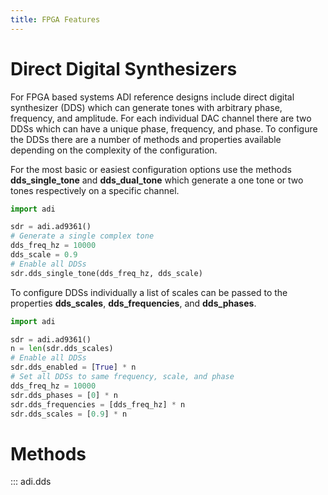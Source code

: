 ```yaml
---
title: FPGA Features
---
```


Direct Digital Synthesizers
===========================

For FPGA based systems ADI reference designs include direct digital synthesizer (DDS) which can generate tones with arbitrary phase, frequency, and amplitude. For each individual DAC channel there are two DDSs which can have a unique phase, frequency, and phase. To configure the DDSs there are a number of methods and properties available depending on the complexity of the configuration.

For the most basic or easiest configuration options use the methods
**dds\_single\_tone** and **dds\_dual\_tone** which generate a one tone
or two tones respectively on a specific channel.

```py
import adi

sdr = adi.ad9361()
# Generate a single complex tone
dds_freq_hz = 10000
dds_scale = 0.9
# Enable all DDSs
sdr.dds_single_tone(dds_freq_hz, dds_scale)
```

To configure DDSs individually a list of scales can be passed to the
properties **dds\_scales**, **dds\_frequencies**, and **dds\_phases**.

```py
import adi

sdr = adi.ad9361()
n = len(sdr.dds_scales)
# Enable all DDSs
sdr.dds_enabled = [True] * n
# Set all DDSs to same frequency, scale, and phase
dds_freq_hz = 10000
sdr.dds_phases = [0] * n
sdr.dds_frequencies = [dds_freq_hz] * n
sdr.dds_scales = [0.9] * n
```

Methods
=======

::: adi.dds